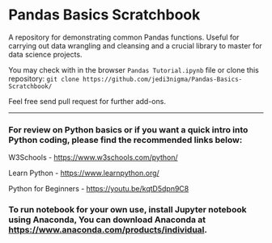 # Pandas Basics Scratchbook
A repository for demonstrating common Pandas functions.  Useful for carrying out data wrangling and cleansing and a crucial library to master for data science projects.

You may check with in the browser `Pandas Tutorial.ipynb` file or clone this repository: `git clone https://github.com/jedi3nigma/Pandas-Basics-Scratchbook/`

Feel free send pull request for further add-ons.

----

### For review on Python basics or if you want a quick intro into Python coding, please find the recommended links below:
W3Schools - https://www.w3schools.com/python/

Learn Python - https://www.learnpython.org/

Python for Beginners - https://youtu.be/kqtD5dpn9C8

### To run notebook for your own use, install Jupyter notebook using Anaconda,  You can download Anaconda at https://www.anaconda.com/products/individual.
